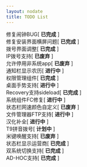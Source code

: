 ```yaml
---
layout: nodate
title: TODO List
---
```

修复闹钟BUG\[ __已完成__ \]  
修复安装界面横屏问题\[ __已完成__ \]  
拨号界面调整\[ __已完成__ \]  
IP拨号支持\[ __已废弃__ \]  
允许停用非系统app\[ __已废弃__ \]  
通知栏显示农历\[ __进行中__ \]  
权限管理组件\[ __已完成__ \]  
桌面手势支持\[ __进行中__ \]  
Recovery支持sideload\[ __已完成__ \]  
系统组件FC修复\[ __进行中__ \]  
状态栏网速颜色自定义\[ __已废弃__ \]  
文件管理器FTP支持\[ __进行中__ \]  
汉化补全\[ __进行中__ \]  
T9拼音拨号\[ __计划中__ \]  
米键唤醒支持\[ __已废弃__ \]  
状态栏显示运营商\[ __已完成__ \]  
双系统切换支持\[ __已完成__ \]  
AD-HOC支持\[ __已完成__ \]  
